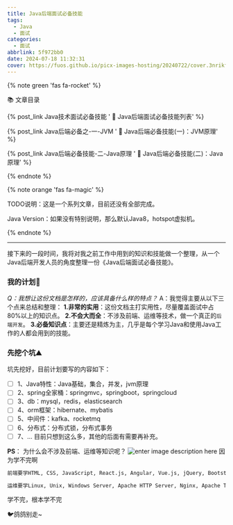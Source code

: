 ```yaml
---
title: Java后端面试必备技能
tags:
  - Java
  - 面试
categories:
  - 面试
abbrlink: 5f972bb0
date: 2024-07-18 11:32:31
cover: https://fuos.github.io/picx-images-hosting/20240722/cover.3nrikfh2za.webp
---
```


{% note green 'fas fa-rocket' %}

 📚  文章目录

{% post_link Java技术面试必备技能 ' 🚀 Java后端面试必备技能列表' %}

{% post_link Java后端必备之-一-JVM ' 🚀 Java后端必备技能(一)：JVM原理' %}

{% post_link Java后端必备技能-二-Java原理 ' 🚀 Java后端必备技能(二)：Java原理' %}

{% endnote %}

{% note orange 'fas fa-magic' %}

TODO说明：这是一个系列文章，目前还没有全部完成。

Java Version：如果没有特别说明，那么默认Java8，hotspot虚拟机。

{% endnote %}

***

接下来的一段时间，我将对我之前工作中用到的知识和技能做一个整理，从一个Java后端开发人员的角度整理一份《Java后端面试必备技能》。
### 我的计划🐔
*Q：我想让这份文档是怎样的，应该具备什么样的特点？*
A：我觉得主要从以下三个点来总结和整理：
**1.非常的实用**：这份文档主打实用性，尽量覆盖面试中占80%以上的知识点。
**2.不会大而全**：不涉及前端、运维等技术，做一个真正的`后端开发`。
**3.必备知识点**：主要还是精炼为主，几乎是每个学习Java和使用Java工作的人都会用到的技能。
### 先挖个坑⛰️
坑先挖好，目前计划要写的内容如下：
- [ ] 1、Java特性：Java基础，集合，并发，jvm原理
- [ ] 2、spring全家桶：springmvc，springboot，springcloud
- [ ] 3、db：mysql，redis，elasticsearch
- [ ] 4、orm框架：hibernate、mybatis
- [ ] 5、中间件：kafka、rocketmq
- [ ] 6、分布式：分布式锁，分布式事务
- [ ] 7、...
目前只想到这么多，其他的后面有需要再补充。

**PS**：
为什么会不涉及前端、运维等知识呢？
	![enter image description here](https://user-images.githubusercontent.com/74038190/212747107-5b654ba5-31c6-4366-b42b-51b822e9bc52.gif)
因为学不完啊
```txt
前端要学HTML, CSS, JavaScript, React.js, Angular, Vue.js, jQuery, Bootstrap, Material-UI, Ant Design, Webpack, Babel, npm, Yarn...
```
```txt
运维要学Linux, Unix, Windows Server, Apache HTTP Server, Nginx, Apache Tomcat, Jetty, JBoss, WildFly, Docker, Kubernetes, Jenkins, GitLab CI/CD, Travis CI, Prometheus, Grafana, ELK Stack, Elasticsearch, Logstash, Kibana, Splunk, Ansible, Chef, Puppet, Git, MySQL, MariaDB, PostgreSQL, Oracle DB, MongoDB, Redis, 防火墙配置, SSL/TLS, Wireshark, tcpdump, Terraform, Consul...
```
学不完，根本学不完

🐦鸽鸽别走~
